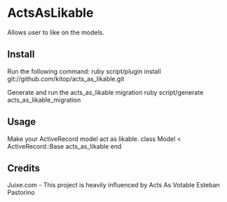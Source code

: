 ActsAsLikable
=============

Allows user to like on the models.


Install
-------

Run the following command:
	ruby script/plugin install git://github.com/kitop/acts_as_likable.git
  
Generate and run the acts_as_likable migration
	ruby script/generate acts_as_likable_migration

Usage
-----

Make your ActiveRecord model act as likable.
	class Model < ActiveRecord::Base
	  acts_as_likable
	end

Credits
-------

Juixe.com - This project is heavily influenced by Acts As Votable
Esteban Pastorino
